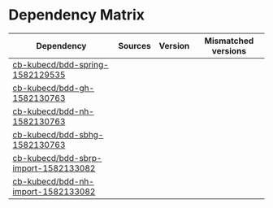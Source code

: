 # Dependency Matrix

Dependency | Sources | Version | Mismatched versions
---------- | ------- | ------- | -------------------
[cb-kubecd/bdd-spring-1582129535](https://github.com/cb-kubecd/bdd-spring-1582129535.git) |  | []() | 
[cb-kubecd/bdd-gh-1582130763](https://github.com/cb-kubecd/bdd-gh-1582130763.git) |  | []() | 
[cb-kubecd/bdd-nh-1582130763](https://github.com/cb-kubecd/bdd-nh-1582130763.git) |  | []() | 
[cb-kubecd/bdd-sbhg-1582130763](https://github.com/cb-kubecd/bdd-sbhg-1582130763.git) |  | []() | 
[cb-kubecd/bdd-sbrp-import-1582133082](https://github.com/cb-kubecd/bdd-sbrp-import-1582133082.git) |  | []() | 
[cb-kubecd/bdd-nh-import-1582133082](https://github.com/cb-kubecd/bdd-nh-import-1582133082.git) |  | []() | 
